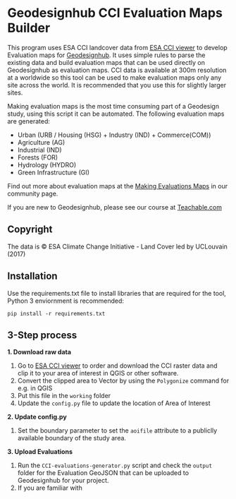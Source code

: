 # Geodesignhub CCI Evaluation Maps Builder
This program uses ESA CCI landcover data from [ESA CCI viewer](http://maps.elie.ucl.ac.be/CCI/viewer/) to develop Evaluation maps for [Geodesignhub](https://www.geodesignhub.com/). It uses simple rules to parse the existing data and build evaluation maps that can be used directly on Geodesignhub as evaluation maps. CCI data is available at 300m resolution at a worldwide so this tool can be used to make evaluation maps only any site across the world. It is recommended that you use this for slightly larger sites. 

Making evaluation maps is the most time consuming part of a Geodesign study, using this script it can be automated. The following evaluation maps are generated: 

* Urban (URB / Housing (HSG) + Industry (IND) + Commerce(COM))
* Agriculture (AG)
* Industrial (IND)
* Forests (FOR)
* Hydrology (HYDRO)
* Green Infrastructure (GI)

Find out more about evaluation maps at the [Making Evaluations Maps](https://community.geodesignhub.com/t/making-evaluation-maps/62) in our community page. 

If you are new to Geodesignhub, please see our course at [Teachable.com](https://geodesignhub.teachable.com/p/geodesign-with-geodesignhub/)  

## Copyright
The data is &copy; ESA Climate Change Initiative - Land Cover led by UCLouvain (2017)

## Installation
Use the requirements.txt file to install libraries that are required for the tool, Python 3 enviornment is recommended: 

```
pip install -r requirements.txt
```

## 3-Step process
**1. Download raw data**

1. Go to [ESA CCI viewer](http://maps.elie.ucl.ac.be/CCI/viewer/download.php) to order and download the CCI raster data and clip it to your area of interest in QGIS or other software.
2. Convert the clipped area to Vector by using the `Polygonize` command for e.g. in QGIS
2. Put this file in the ```working``` folder 
3. Update the ```config.py``` file to update the location of Area of Interest

**2. Update config.py**

1. Set the boundary parameter to set the `aoifile` attribute to a publiclly available boundary of the study area. 

**3. Upload Evaluations**

1. Run the `CCI-evaluations-generator.py` script and check the `output` folder for the Evaluation GeoJSON that can be uploaded to Geodesignhub for your project. 
2. If you are familiar with 

